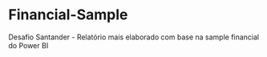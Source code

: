 # Financial-Sample
Desafio Santander - Relatório mais elaborado com base na sample financial do Power BI
